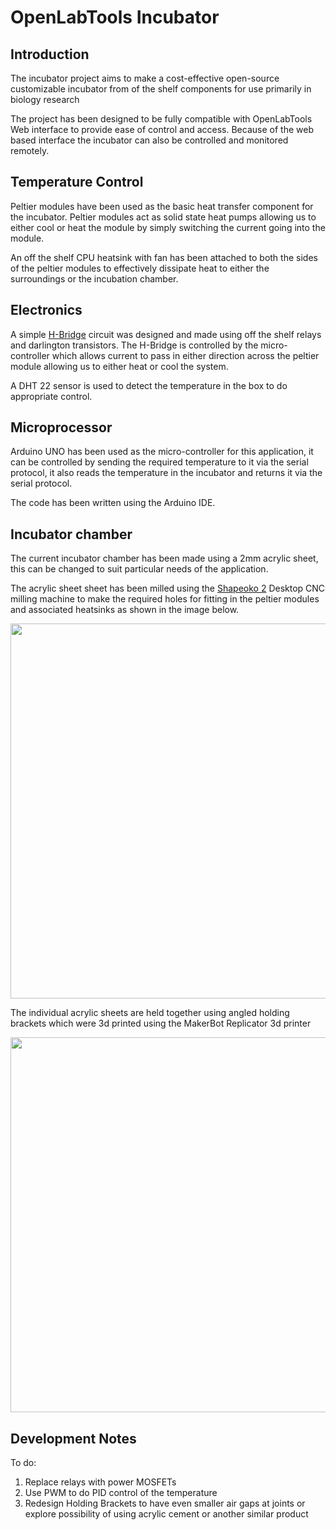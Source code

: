 
# OpenLabTools Incubator

## Introduction
The incubator project aims to make a cost-effective open-source customizable incubator from of the shelf components for use primarily in biology research

The project has been designed to be fully compatible with OpenLabTools Web interface to provide ease of control and access. Because of the web based interface the incubator can also be controlled and monitored remotely.

## Temperature Control

Peltier modules have been used as the basic heat transfer component for the incubator.
Peltier modules act as solid state heat pumps allowing us to either cool or heat the module by simply switching the current going into the module.

An off the shelf CPU heatsink with fan has been attached to both the sides of the peltier modules to effectively dissipate heat to either the surroundings or the incubation chamber.

## Electronics

A simple [H-Bridge](http://en.wikipedia.org/wiki/H_bridge) circuit was designed and made using off the shelf relays and darlington transistors. The H-Bridge is controlled by the micro-controller which allows current to pass in either direction across the peltier module allowing us to either heat or cool the system.

A DHT 22 sensor is used to detect the temperature in the box to do appropriate control.

## Microprocessor

Arduino UNO has been used as the micro-controller for this application, it can be controlled by sending the required temperature to it via the serial protocol, it also reads the temperature in the incubator and returns it via the serial protocol.

The code has been written using the Arduino IDE.

## Incubator chamber

The current  incubator chamber has been made using a 2mm acrylic sheet, this can be changed to suit particular needs of the application.

The acrylic sheet sheet has been milled using the [Shapeoko 2](http://docs.shapeoko.com/) Desktop CNC milling machine to make the required holes for fitting in the peltier modules and associated heatsinks as shown in the image below.

<img src="images/CNC.png" width=600px>

The individual acrylic sheets are held together using angled holding brackets which were 3d printed using the MakerBot Replicator 3d printer

<img src="images/Chamber.png" width=600px>

## Development Notes

To do:

1. Replace relays with power MOSFETs
2. Use PWM to do PID control of the temperature
3. Redesign Holding Brackets to have even smaller air gaps at joints or explore possibility of using acrylic cement or another similar product





